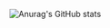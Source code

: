 ![Anurag's GitHub stats](https://github-readme-stats.vercel.app/api?username=clarencelindh&show_icons=true&count_private=true&theme=transparent)

<!--
**ClarenceLindh/ClarenceLindh** is a ✨ _special_ ✨ repository because its `README.md` (this file) appears on your GitHub profile.

Here are some ideas to get you started:

- 🔭 I’m currently working on ...
- 🌱 I’m currently learning ...
- 👯 I’m looking to collaborate on ...
- 🤔 I’m looking for help with ...
- 💬 Ask me about ...
- 📫 How to reach me: ...
- 😄 Pronouns: ...
- ⚡ Fun fact: ...
-->
